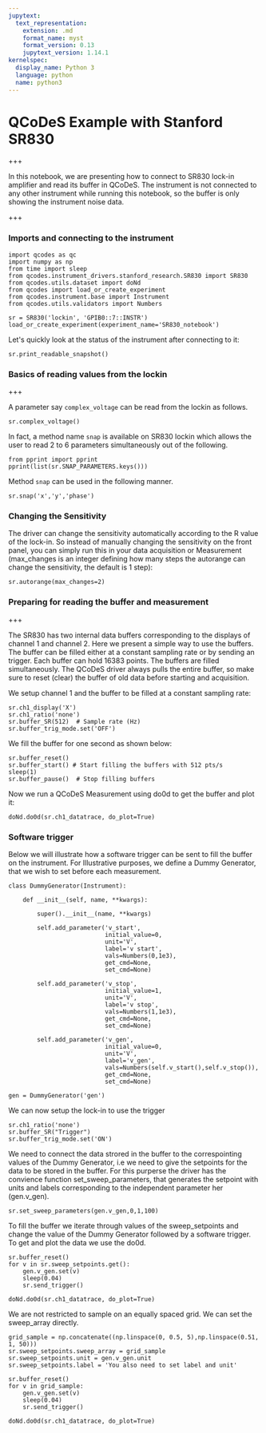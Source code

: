 ```yaml
---
jupytext:
  text_representation:
    extension: .md
    format_name: myst
    format_version: 0.13
    jupytext_version: 1.14.1
kernelspec:
  display_name: Python 3
  language: python
  name: python3
---
```


# QCoDeS Example with Stanford SR830

+++

In this notebook, we are presenting how to connect to SR830 lock-in amplifier and read its buffer in QCoDeS. The instrument is not connected to any other instrument while running this notebook, so the buffer is only showing the instrument noise data.

+++

### Imports and connecting to the instrument

```{code-cell} ipython3
import qcodes as qc
import numpy as np
from time import sleep
from qcodes.instrument_drivers.stanford_research.SR830 import SR830
from qcodes.utils.dataset import doNd
from qcodes import load_or_create_experiment
from qcodes.instrument.base import Instrument
from qcodes.utils.validators import Numbers
```

```{code-cell} ipython3
sr = SR830('lockin', 'GPIB0::7::INSTR')
load_or_create_experiment(experiment_name='SR830_notebook')
```

Let's quickly look at the status of the instrument after connecting to it:

```{code-cell} ipython3
sr.print_readable_snapshot()
```

### Basics of reading values from the lockin

+++

A parameter say `complex_voltage` can be read from the lockin as follows.

```{code-cell} ipython3
sr.complex_voltage()
```

In fact, a method name `snap` is available on SR830 lockin which allows the user to read 2 to 6 parameters simultaneously out of the following.

```{code-cell} ipython3
from pprint import pprint
pprint(list(sr.SNAP_PARAMETERS.keys()))
```

Method `snap` can be used in the following manner.

```{code-cell} ipython3
sr.snap('x','y','phase')
```

### Changing the Sensitivity
The driver can change the sensitivity automatically according to the R value of the lock-in.
So instead of manually changing the sensitivity on the front panel, you can simply run this in your data acquisition or Measurement (max_changes is an integer defining how many steps the autorange can change the sensitivity, the default is 1 step):

```{code-cell} ipython3
sr.autorange(max_changes=2)
```

### Preparing for reading the buffer and measurement

+++

The SR830 has two internal data buffers corresponding to the displays of channel 1 and channel 2.
Here we present a simple way to use the buffers.
The buffer can be filled either at a constant sampling rate or by sending an trigger.
Each buffer can hold 16383 points. The buffers are filled simultaneously. The QCoDeS driver always pulls the entire buffer, so make sure to reset (clear) the buffer of old data before starting and acquisition.

We setup channel 1 and the buffer to be filled at a constant sampling rate:

```{code-cell} ipython3
sr.ch1_display('X')
sr.ch1_ratio('none')
sr.buffer_SR(512)  # Sample rate (Hz)
sr.buffer_trig_mode.set('OFF')
```

We fill the buffer for one second as shown below:

```{code-cell} ipython3
sr.buffer_reset()
sr.buffer_start() # Start filling the buffers with 512 pts/s
sleep(1)
sr.buffer_pause()  # Stop filling buffers
```

Now we run a QCoDeS Measurement using do0d to get the buffer and plot it:

```{code-cell} ipython3
doNd.do0d(sr.ch1_datatrace, do_plot=True)
```

### Software trigger
Below we will illustrate how a software trigger can be sent to fill the buffer on the instrument. For Illustrative purposes, we define a Dummy Generator, that we wish to set before each measurement.

```{code-cell} ipython3
class DummyGenerator(Instrument):

    def __init__(self, name, **kwargs):

        super().__init__(name, **kwargs)

        self.add_parameter('v_start',
                           initial_value=0,
                           unit='V',
                           label='v start',
                           vals=Numbers(0,1e3),
                           get_cmd=None,
                           set_cmd=None)

        self.add_parameter('v_stop',
                           initial_value=1,
                           unit='V',
                           label='v stop',
                           vals=Numbers(1,1e3),
                           get_cmd=None,
                           set_cmd=None)

        self.add_parameter('v_gen',
                           initial_value=0,
                           unit='V',
                           label='v_gen',
                           vals=Numbers(self.v_start(),self.v_stop()),
                           get_cmd=None,
                           set_cmd=None)
```

```{code-cell} ipython3
gen = DummyGenerator('gen')
```

We can now setup the lock-in to use the trigger

```{code-cell} ipython3
sr.ch1_ratio('none')
sr.buffer_SR("Trigger")
sr.buffer_trig_mode.set('ON')
```

We need to connect the data strored in the buffer to the correspointing values of the Dummy Generator,
i.e we need to give the setpoints for the data to be stored in the buffer.
For this purperse the driver has the convience function set_sweep_parameters, that generates the setpoint with units and labels corresponding to the independent parameter her (gen.v_gen).

```{code-cell} ipython3
sr.set_sweep_parameters(gen.v_gen,0,1,100)
```

To fill the buffer we iterate through values of the sweep_setpoints and change the value of the Dummy Generator followed by a software trigger. To get and plot the data we use the do0d.

```{code-cell} ipython3
sr.buffer_reset()
for v in sr.sweep_setpoints.get():
    gen.v_gen.set(v)
    sleep(0.04)
    sr.send_trigger()
```

```{code-cell} ipython3
doNd.do0d(sr.ch1_datatrace, do_plot=True)
```

We are not restricted to sample on an equally spaced grid. We can set the sweep_array directly.

```{code-cell} ipython3
grid_sample = np.concatenate((np.linspace(0, 0.5, 5),np.linspace(0.51, 1, 50)))
sr.sweep_setpoints.sweep_array = grid_sample
sr.sweep_setpoints.unit = gen.v_gen.unit
sr.sweep_setpoints.label = 'You also need to set label and unit'
```

```{code-cell} ipython3
sr.buffer_reset()
for v in grid_sample:
    gen.v_gen.set(v)
    sleep(0.04)
    sr.send_trigger()
```

```{code-cell} ipython3
doNd.do0d(sr.ch1_datatrace, do_plot=True)
```
